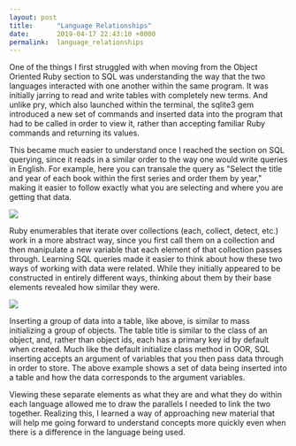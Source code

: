 ```yaml
---
layout: post
title:      "Language Relationships"
date:       2019-04-17 22:43:10 +0000
permalink:  language_relationships
---
```


One of the things I first struggled with when moving from the Object Oriented Ruby section to SQL was understanding the way that the two languages interacted with one another within the same program. It was initially jarring to read and write tables with completely new terms. And unlike pry, which also launched within the terminal, the sqlite3 gem introduced a new set of commands and inserted data into the program that had to be called in order to view it, rather than accepting familiar Ruby commands and returning its values.

This became much easier to understand once I reached the section on SQL querying, since it reads in a similar order to the way one would write queries in English. For example, here you can transale the query as "Select the title and year of each book within the first series and order them by year," making it easier to follow exactly what you are selecting and where you are getting that data.

![](https://i.imgur.com/t8l7Rsr.png)

Ruby enumerables that iterate over collections (each, collect, detect, etc.) work in a more abstract way, since you first call them on a collection and then manipulate a new variable that each element of that collection passes through. Learning SQL queries made it easier to think about how these two ways of working with data were related. While they initially appeared to be constructed in entirely different ways, thinking about them by their base elements revealed how similar they were.

![](https://i.imgur.com/NQLLdKb.png)

Inserting a group of data into a table, like above, is similar to mass initializing a group of objects. The table title is similar to the class of an object, and, rather than object ids, each has a primary key id by default when created. Much like the default initialize class method in OOR, SQL inserting accepts an argument of variables that you then pass data through in order to store. The above example shows a set of data being inserted into a table and how the data corresponds to the argument variables.

Viewing these separate elements as what they are and what they do within each language allowed me to draw the parallels I needed to link the two together. Realizing this, I learned a way of approaching new material that will help me going forward to understand concepts more quickly even when there is a difference in the language being used.
